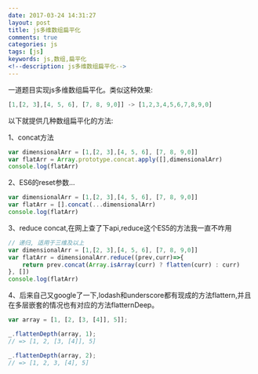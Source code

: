 ```yaml
---
date: 2017-03-24 14:31:27
layout: post
title: js多维数组扁平化
comments: true
categories: js
tags: [js]
keywords: js,数组,扁平化
<!--description: js多维数组扁平化-->
---
```

一道题目实现js多维数组扁平化。类似这种效果:

```javascript
[1,[2, 3],[4, 5, 6], [7, 8, 9,0]] -> [1,2,3,4,5,6,7,8,9,0]
```
<!-- more -->
以下就提供几种数组扁平化的方法:

1、concat方法

```javascript
var dimensionalArr = [1,[2, 3],[4, 5, 6], [7, 8, 9,0]]
var flatArr = Array.prototype.concat.apply([],dimensionalArr)
console.log(flatArr)
```

2、ES6的reset参数...

```javascript
var dimensionalArr = [1,[2, 3],[4, 5, 6], [7, 8, 9,0]]
var flatArr = [].concat(...dimensionalArr)
console.log(flatArr)
```
3、reduce concat,在网上查了下api,reduce这个ES5的方法我一直不咋用

```javascript
// 递归, 适用于三维及以上
var dimensionalArr = [1,[2, 3],[4, 5, 6], [7, 8, 9,0]]
var flatArr = dimensionalArr.reduce((prev,curr)=>{
    return prev.concat(Array.isArray(curr) ? flatten(curr) : curr)
}, [])
console.log(flatArr)
```

4、后来自己又google了一下,lodash和underscore都有现成的方法flattern,并且在多层嵌套的情况也有对应的方法flatternDeep。
```javascript
var array = [1, [2, [3, [4]], 5]];

_.flattenDepth(array, 1);
// => [1, 2, [3, [4]], 5]

_.flattenDepth(array, 2);
// => [1, 2, 3, [4], 5]
```
